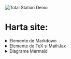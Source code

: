 ![Total Station Demo](https://metricop.com/cdn/shop/articles/trimble-total-station.jpg?v=1677673954&width=1100)

# Harta site:

<details>

<summary>Elemente de Markdown</summary>

<br>

<a href="/markdown1"> Markdown 1: Capitole, subcapitole, sectiuni si paragrafe </a>
<br>

<a href="markdown2"> Markdown 2: Formatarea textului cu Markdown</a>
<br>

<a href="markdown3"> Markdown 3: Inserare cod de programare</a>
<br>

<a href="markdown4"> Markdown 4: Crearea legaturilor Markdown</a>
<br>

<!-- [Markdown 1: Capitole, subcapitole, sectiuni si paragrafe](markdown1.md)


[Markdown 2: Formatarea textului cu Markdown](markdown2.md)

[Markdown 2: Elemente avansate de Markdown (demo 'md' page)](avansate.md)

[Markdown 3: Inserare cod de programare](/markdown3.md)

[Markdown 4: Crearea legaturilor Markdown](/markdown4.md) -->

</details>


<details> 

<br>

<summary> Elemente de TeX si MathJax </summary>

<br>

<a href="mathjax"> MathJax 1: Formule cu TeX si MathJax </a>
<br>

<a href="mathjax2"> MathJax 2: Matrice si ecuatii cu TeX si MathJax </a>
<br>

<!-- [MathJax 1: Formule cu TeX si MathJax](mathjax.md)

[MathJax 2: Matrice si ecuatii cu TeX si MathJax](mathjax2.md) -->

</details>


<details>

<summary> Diagrame Mermaid </summary>

<br>

<a href="mermaid"> Diagrame Mermaid </a>
<br>

<!-- [Diagrame Mermaid](/diagrame/mermaid.md) -->

</details>



